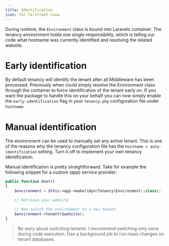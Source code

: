 ```yaml
---
title: Identification
icon: fal fa-street-view
---
```


During runtime, the `Environment` class is bound into Laravels container. The
tenancy environment holds one single responsibility, which is telling our code
what hostname was currently identified and resolving the related website.

# Early identification

By default tenancy will identify the tenant after all Middleware has been processed.
Previously when could simply resolve the Environment class through the container
to force identification of the tenant early on. If you want the package to handle
this on your behalf you can now simply enable the `early-identification` flag in
 your `tenancy.php` configuration file under `hostname`.

# Manual identification

The environment can be used to manually set any active tenant. This is one of the
reasons why the tenancy configuration file has the `hostname > auto-identification`
setting. Turn it off to implement your own tenancy identification.

Manual identification is pretty straightforward. Take for example the following
snippet for a custom (app) service provider:

```php
public function boot()
{
    $environment = $this->app->make(\Hyn\Tenancy\Environment::class);

    // Retrieve your website

    // Now switch the environment to a new tenant.
    $environment->tenant($website);
}
```

> Be wary about switching tenants. I recommend switching only once during code
execution. Use a background job to run mass changes on tenant databases.
